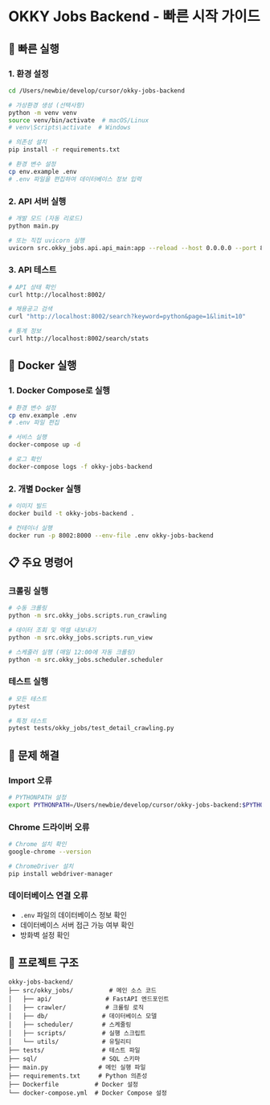 # OKKY Jobs Backend - 빠른 시작 가이드

## 🚀 빠른 실행

### 1. 환경 설정
```bash
cd /Users/newbie/develop/cursor/okky-jobs-backend

# 가상환경 생성 (선택사항)
python -m venv venv
source venv/bin/activate  # macOS/Linux
# venv\Scripts\activate  # Windows

# 의존성 설치
pip install -r requirements.txt

# 환경 변수 설정
cp env.example .env
# .env 파일을 편집하여 데이터베이스 정보 입력
```

### 2. API 서버 실행
```bash
# 개발 모드 (자동 리로드)
python main.py

# 또는 직접 uvicorn 실행
uvicorn src.okky_jobs.api.api_main:app --reload --host 0.0.0.0 --port 8002
```

### 3. API 테스트
```bash
# API 상태 확인
curl http://localhost:8002/

# 채용공고 검색
curl "http://localhost:8002/search?keyword=python&page=1&limit=10"

# 통계 정보
curl http://localhost:8002/search/stats
```

## 🐳 Docker 실행

### 1. Docker Compose로 실행
```bash
# 환경 변수 설정
cp env.example .env
# .env 파일 편집

# 서비스 실행
docker-compose up -d

# 로그 확인
docker-compose logs -f okky-jobs-backend
```

### 2. 개별 Docker 실행
```bash
# 이미지 빌드
docker build -t okky-jobs-backend .

# 컨테이너 실행
docker run -p 8002:8000 --env-file .env okky-jobs-backend
```

## 📋 주요 명령어

### 크롤링 실행
```bash
# 수동 크롤링
python -m src.okky_jobs.scripts.run_crawling

# 데이터 조회 및 엑셀 내보내기
python -m src.okky_jobs.scripts.run_view

# 스케줄러 실행 (매일 12:00에 자동 크롤링)
python -m src.okky_jobs.scheduler.scheduler
```

### 테스트 실행
```bash
# 모든 테스트
pytest

# 특정 테스트
pytest tests/okky_jobs/test_detail_crawling.py
```

## 🔧 문제 해결

### Import 오류
```bash
# PYTHONPATH 설정
export PYTHONPATH=/Users/newbie/develop/cursor/okky-jobs-backend:$PYTHONPATH
```

### Chrome 드라이버 오류
```bash
# Chrome 설치 확인
google-chrome --version

# ChromeDriver 설치
pip install webdriver-manager
```

### 데이터베이스 연결 오류
- `.env` 파일의 데이터베이스 정보 확인
- 데이터베이스 서버 접근 가능 여부 확인
- 방화벽 설정 확인

## 📁 프로젝트 구조

```
okky-jobs-backend/
├── src/okky_jobs/          # 메인 소스 코드
│   ├── api/               # FastAPI 엔드포인트
│   ├── crawler/           # 크롤링 로직
│   ├── db/               # 데이터베이스 모델
│   ├── scheduler/        # 스케줄링
│   ├── scripts/          # 실행 스크립트
│   └── utils/            # 유틸리티
├── tests/                # 테스트 파일
├── sql/                  # SQL 스키마
├── main.py              # 메인 실행 파일
├── requirements.txt     # Python 의존성
├── Dockerfile          # Docker 설정
└── docker-compose.yml  # Docker Compose 설정
```
